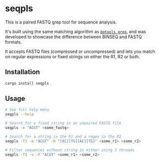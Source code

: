 # seqpls

This is a paired FASTQ grep tool for sequence analysis.

It's built using the same matching algorithm as [`bqtools grep`](https://github.com/arcinstitute/bqtools), and was developed to showcase the difference between BINSEQ and FASTQ formats.

It accepts FASTQ files (compressed or uncompressed) and lets you match on regular expressions or fixed strings on either the R1, R2 or both.

## Installation

```bash
cargo install seqpls
```

## Usage

```bash
# See full help menu
seqpls --help

# Search for a fixed string in an unpaired FASTQ file
seqpls -e "ACGT" <some_fastq>

# Search for a string in the R1 and a regex in the R2
seqpls -T3 -e "ACGT" -R "[AC][TG][AC][TG]" <some_r1> <some_r2>

# Filter sequences without string in either using 3 threads
seqpls -T3 -v -F "ACGT" <some_r1> <some_r2>
```
